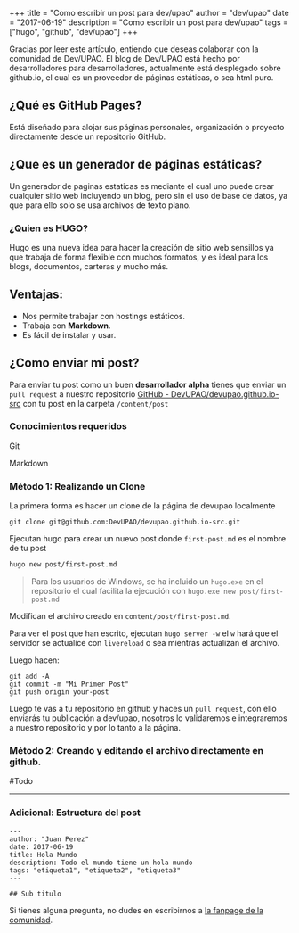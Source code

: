 +++
title = "Como escribir un post para dev/upao"
author = "dev/upao"
date = "2017-06-19"
description = "Como escribir un post para dev/upao"
tags = ["hugo", "github", "dev/upao"]
+++

Gracias por leer este artículo, entiendo que deseas colaborar con la comunidad de Dev/UPAO.  El blog de Dev/UPAO está hecho por desarrolladores para desarrolladores, actualmente está desplegado sobre github.io, el cual es un proveedor de páginas estáticas, o sea html puro.

## ¿Qué es GitHub Pages?
Está diseñado para alojar sus páginas personales, organización o proyecto directamente desde un repositorio GitHub.
## ¿Que es un generador de páginas estáticas?
Un generador de paginas estaticas es mediante el cual uno puede crear cualquier sitio web incluyendo un blog, pero sin el uso de base de datos, ya que para ello solo se usa archivos de texto plano.
### ¿Quien es HUGO?
Hugo es una nueva idea para hacer la creación de sitio web sensillos ya que trabaja de forma flexible con muchos formatos, y es ideal para los blogs, documentos, carteras y mucho más.
## Ventajas:
- Nos permite trabajar con hostings estáticos.
- Trabaja con **Markdown**.
- Es fácil de instalar y usar.
## ¿Como enviar mi post?
Para enviar tu post como un buen **desarrollador alpha** tienes que enviar un `pull request` a nuestro repositorio [GitHub - DevUPAO/devupao.github.io-src](https://github.com/DevUPAO/devupao.github.io-src)  con tu post en la carpeta `/content/post`

### Conocimientos requeridos
<i class="fa fa-check"></i>  Git

<i class="fa fa-check"></i>  Markdown

### Método 1: Realizando un Clone

La primera forma es hacer un clone de la página de devupao localmente
```
git clone git@github.com:DevUPAO/devupao.github.io-src.git
```

Ejecutan hugo para crear un nuevo post donde `first-post.md` es el nombre de tu post

```bash
hugo new post/first-post.md
```

> Para los usuarios de Windows, se ha incluido un `hugo.exe` en el repositorio el cual facilita la ejecución con `hugo.exe new post/first-post.md`  

Modifican el archivo creado en `content/post/first-post.md`.

Para ver el post que han escrito, ejecutan `hugo server -w` el `w` hará que el servidor se actualice con `livereload` o sea mientras actualizan el archivo.


Luego hacen:
```
git add -A
git commit -m "Mi Primer Post"
git push origin your-post
```

Luego te vas a tu repositorio en github y haces un `pull request`, con ello enviarás tu publicación a dev/upao, nosotros lo validaremos e integraremos a nuestro repositorio y por lo tanto a la página.

### Método 2: Creando y editando el archivo directamente en github.
#Todo
- - - -
### Adicional: Estructura del post

```
---
author: "Juan Perez"
date: 2017-06-19
title: Hola Mundo
description: Todo el mundo tiene un hola mundo
tags: "etiqueta1", "etiqueta2", "etiqueta3"
---

## Sub titulo
```

Si tienes alguna pregunta, no dudes en escribirnos a  [la fanpage de la comunidad](https://www.facebook.com/Devupao-450137858679179/).